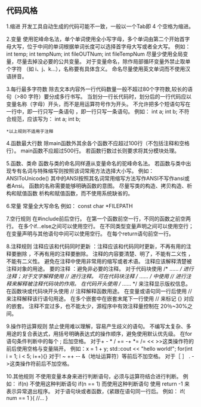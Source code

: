 ## 代码风格

1.缩进
	开发工具自动生成的代码可能不一致，一般以一个Tab即 4 个空格为缩进。

2.变量
	使用驼峰命名法，单个单词使用全小写字母，多个单词由第二个开始首字母大写，位于中间的单词根据单词长度可以选择首字母大写或者全大写。
	例如：int temp;    int tempNum;    int fileOUTNum;    int fileTempNum 
	尽量少使用全局变量，尽量去掉没必要的公共变量。
	对于变量命名，除作局部循环变量外禁止取单个字符 （如 i、j、k...），名称要有具体含义。
	命名尽量使用英文单词而不使用汉语拼音。

3.每行最多字符数
	除去文本内容外一行代码数量一般不超过80个字符数,较长的语句（>80 字符）要分成多行书写。
	当划分一行长代码时，划分后的一行代码应以变量名称（字母）开头，而不是用运算符号作为开头。
	不允许把多个短语句写在一行中，即一行只写一条语句 ，即一行只写一条语句。
	例如：  int a; int b;  不符合规范，应该写为：  int a;
												   int b;
	
	*以上规则不适用于注释

4.函数最大行数
	除main函数外其余各个函数不应超过100行（不包括注释和空格行）。
	main函数不应超过500行。
	若函数行数过长则要求将其分模块处理。
	
5.函数、类命
	函数与类的命名同样遵从变量命名的驼峰命名法。
	若函数与类中出现专有名词与特殊缩写则按照该词常用方法选择大小写。
	例如： ANSIToUnicode()    其中的ANSI按照其名词常用缩写方法写作ANSI不写作ansi或者Ansi。
	函数的名称需要能够明确函数的意图。
	尽量写类的构造、拷贝构造、析构和赋值函数 析构和赋值函数，而不使用系统缺省的。
	
6.常量
	常量全大写命名
	例如： const char *FILEPATH
	
7.空行规则
	在#include前后空行。
	在第一个函数前空一行，不同的函数之前空两行。
	在多个if...else之间可以使用空行。
	在不同类型变量声明之间可以使用空行；在变量声明与其他语句中间可以使用空行。
	在每个return语句前空一行。
	
8.注释规则
	注释应该和代码同时更新 ：注释应该和代码同时更新，不再有用的注释要删除 ，不再有用的注释要删除。
	注释的内容要清楚、明了，不能有二义性 ，不能有二义性。 
	避免在注释中使用非常用的缩写或者术语。
	注释应该解释清楚被注释对象的用途。
	要的注释 ：避免非必要的注释。
	对于代码块使用  /* ...... */  进行注释；对于文字解释使用  //  进行注释。
	可在代码块注释  /* ...... */  中使用  //  进行注释来解释被注释代码块的作用。
	在代码开头使用  /* ...... */  来注释显示版权信息。
	在函数块或代码块开头使用  //  注释解释函数用途。
	在变量或语句同一行后使用  //  来注释解释该行语句用途。
	在多个嵌套中在嵌套末尾下一行使用  //  来标记  {}  对应的嵌套。
	注释不宜过多，也不能太少，源程序中有效注释量控制在 20％~30%之间。

9.操作符运算规则
	禁止使用难以理解，容易产生歧义的语句。 
	不编写太复杂、多用途的复合表达式，用括号明确表达式的操作顺序，避免使用默认优先级。
	在for语句条件判断中的每个 ; 后加空格。
	对于+ - * / += -+ *= /= << >>这类操作符的前后使用空格与变量隔开。
	例如：x = 1 + y;
		  std::cout << "hello world!";
	      for(int i = 1; i < 5; i++){}
	对于! ~ ++ -- &（地址运算符）等前后不加空格。
	对于［ ］ .  ->这类操作符前后不加空格。
	
10.其他规则
	不使用变量本身来进行判断语句，必须与运算符结合进行判断。
	例如： if(n) 		不使用这种判断语句
		   if(n == 1)   而使用这种判断语句
	使用  return -1  来表示异常退出程序。
	对于语句块或者函数，{紧跟在语句同一行后。
	例如： if( num == 1 ){
				//...
			}
